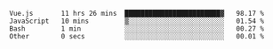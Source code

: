 <!--START_SECTION:waka-->

```text
Vue.js       11 hrs 26 mins  ████████████████████████▓   98.17 %
JavaScript   10 mins         ▒░░░░░░░░░░░░░░░░░░░░░░░░   01.54 %
Bash         1 min           ░░░░░░░░░░░░░░░░░░░░░░░░░   00.27 %
Other        0 secs          ░░░░░░░░░░░░░░░░░░░░░░░░░   00.01 %
```

<!--END_SECTION:waka-->
